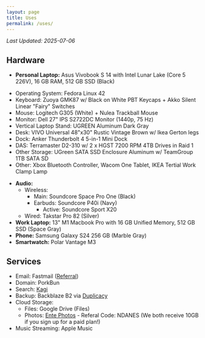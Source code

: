 ```yaml
---
layout: page
title: Uses
permalink: /uses/
---
```

*Last Updated: 2025-07-06*


## Hardware

* **Personal Laptop:** Asus Vivobook S 14 with Intel Lunar Lake (Core 5 226V), 16 GB RAM, 512 GB SSD (Black)
+ Operating System: Fedora Linux 42
+ Keyboard: Zuoya GMK87 w/ Black on White PBT Keycaps + Akko Silent Linear "Fairy" Switches
+ Mouse: Logitech G305 (White) + Nulea Trackball Mouse
+ Monitor: Dell 27" IPS S2722DC Monitor (1440p, 75 Hz)
+ Vertical Laptop Stand: UGREEN Aluminum Dark Gray
+ Desk: VIVO Universal 48"x30" Rustic Vintage Brown w/ Ikea Gerton legs
+ Dock: Anker Thunderbolt 4 5-in-1 Mini Dock
+ DAS: Terramaster D2-310 w/ 2 x HGST 7200 RPM 4TB Drives in Raid 1
+ Other Storage: UGreen SATA SSD Enclosure Aluminum w/ TeamGroup 1TB SATA SD
+ Other: Xbox Bluetooth Controller, Wacom One Tablet, IKEA Tertial Work Clamp Lamp
* **Audio:**
	* Wireless:
   		- Main: Soundcore Space Pro One (Black)
  		- Earbuds: Soundcore P40i (Navy)
     		- Active: Soundcore Sport X20
	* Wired: Takstar Pro 82 (Silver)
* **Work Laptop:** 13" M1 Macbook Pro with 16 GB Unified Memory, 512 GB SSD (Space Gray)
* **Phone:** Samsung Galaxy S24 256 GB (Marble Gray)
* **Smartwatch:** Polar Vantage M3

## Services
* Email: Fastmail ([Referral](https://ref.fm/u24999624))
* Domain: PorkBun
* Search: [Kagi](https://help.kagi.com/kagi/company)
* Backup: Backblaze B2 via [Duplicacy](https://duplicacy.com)
* Cloud Storage:
	- Files: Google Drive (Files)   
 	- Photos: [Ente Photos](https://ente.io) - Referal Code: NDANES (We both receive 10GB if you sign up for a paid plan!) 
* Music Streaming: Apple Music
